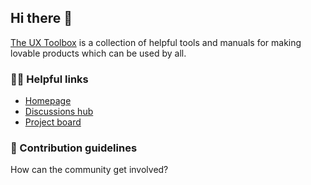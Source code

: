 ## Hi there 🙋‍
[The UX Toolbox](https://www.theuxtoolbox.com/) is a collection of helpful tools and manuals for making lovable products which can be used by all.

### 👩‍💻 Helpful links
- [Homepage](https://www.theuxtoolbox.com/)
- [Discussions hub](https://github.com/theuxtoolbox/theuxtoolbox.github.io/discussions)
- [Project board](https://github.com/orgs/theuxtoolbox/projects/1/views/1)

### 🌈 Contribution guidelines
How can the community get involved?
